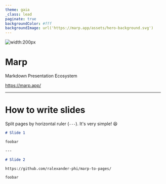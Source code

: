 ```yaml
---
theme: gaia
_class: lead
paginate: true
backgroundColor: #fff
backgroundImage: url('https://marp.app/assets/hero-background.svg')
---
```


![width:200px](report\images\cross_dataonly.png)

# **Marp**

Markdown Presentation Ecosystem

https://marp.app/

---

# How to write slides

Split pages by horizontal ruler (`---`). It's very simple! :satisfied:

```markdown
# Slide 1

foobar

---

# Slide 2

https://github.com/ralexander-phi/marp-to-pages/

foobar
```